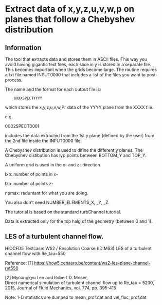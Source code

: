 # Extract data of x,y,z,u,v,w,p on planes that follow a Chebyshev distribution
## Information
The tool that extracts data and stores them in ASCII files.
This way you avoid having gigantic text files, each slice in y
is stored in a separate file. This becomes important when the 
grids become large.
The routine requires a txt file named INPUT0000
that includes a list of the files you want to post-process.

The name and the format for each output file is:

        XXXXSPECTYYYY

which stores the x,y,z,u,v,w,Pr data of the YYYY plane from
the XXXX file.

e.g.

0002SPECT0001

includes the data extracted from the 1st y plane (defined by the user)
from the 2nd file inside the INPUT0000 file.

A Chebyshev distribution is used to difine the different y planes.
The Chebyshev distibution has lyp points between BOTTOM_Y and TOP_Y.

A uniform grid is used in the x- and z- direction.

lxp: number of points in x-

lzp: number of points z-

npmax: reduntant for what you are doing.

You also don't need NUMBER_ELEMENTS_X, _Y, _Z.

The tutorial is based on the standard turbChannel tutorial.

Data is extracted only for the top halg of the geometry (between 0 and 1).

## LES of a turbulent channel flow.

HiOCFD5 Testcase: WS2 / Resolution Coarse (ID:MS3)
LES of a turbulent channel flow with Re_tau=550

Reference: 
[1] https://how5.cenaero.be/content/ws2-les-plane-channel-ret550 

[2] Myoungkyu Lee and Robert D. Moser,  
Direct numerical simulation of turbulent channel flow up to 
Re_tau = 5200, 2015, Journal of Fluid Mechanics, vol. 774, 
pp. 395-415

Note: 1-D statistics are dumped to 
mean_prof.dat and vel_fluc_prof.dat 
